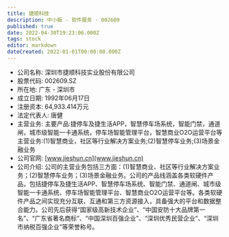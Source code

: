 ```yaml
---
title: 捷顺科技
description: 中小板 - 软件服务 - 002609
published: true
date: 2022-04-30T19:23:06.000Z
tags: stock
editor: markdown
dateCreated: 2022-01-01T00:00:00.000Z
---
```


- 公司名称: 深圳市捷顺科技实业股份有限公司
- 股票代码: 002609.SZ
- 所在地: 广东 - 深圳市
- 成立日期: 1992年06月17日
- 注册资本: 64,933.414万元
- 法定代表人: 唐健
- 主营业务: 主要产品:捷停车及捷生活APP，智慧停车场系统，智能门禁，通道闸，城市级智能一卡通系统，停车场智能管理平台，智慧商业O2O运营平台等主营业务:(1)智慧商业，社区等行业解决方案业务;(2)智慧停车业务;(3)场景金融业务
- 公司官网: [www.jieshun.cn](www.jieshun.cn)
- 公司介绍: 公司的主营业务包括三方面：(1)智慧商业、社区等行业解决方案业务；(2)智慧停车业务；(3)场景金融业务。公司的产品线涵盖各类软硬件产品，包括捷停车及捷生活APP、智慧停车场系统、智能门禁、通道闸、城市级智能一卡通系统、停车场智能管理平台、智慧商业O2O运营平台等。各类软硬件产品之间实现充分互联、互通和第三方资源接入，具备强大的平台和数据整合能力。公司先后获得“国家级高新技术企业”、“中国安防十大品牌第一名”、“广东省著名商标”、“中国深圳百强企业”、“深圳优秀民营企业”、“深圳市纳税百强企业”等荣誉称号。


